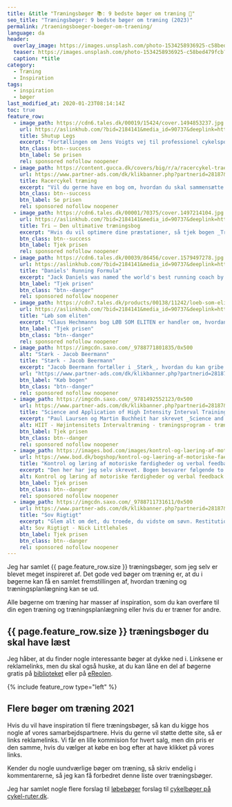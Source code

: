 ```yaml
---
title: &title "Træningsbøger 📚: 9 bedste bøger om træning 💪"
seo_title: "Træningsbøger: 9 bedste bøger om træning (2023)"
permalink: /traeningsboeger-boeger-om-traening/
language: da
header:
  overlay_image: https://images.unsplash.com/photo-1534258936925-c58bed479fcb?ixid=MXwxMjA3fDB8MHxwaG90by1wYWdlfHx8fGVufDB8fHw%3D&ixlib=rb-1.2.1&auto=format&fit=crop&h=630&w=1200&q=10
  teaser: https://images.unsplash.com/photo-1534258936925-c58bed479fcb?ixid=MXwxMjA3fDB8MHxwaG90by1wYWdlfHx8fGVufDB8fHw%3D&ixlib=rb-1.2.1&auto=format&fit=crop&h=300&w=400&q=10
  caption: *title
category:
  - Træning
  - Inspiration
tags:
  - inspiration
  - bøger
last_modified_at: 2020-01-23T08:14:14Z
toc: true
feature_row:
  - image_path: https://cdn6.tales.dk/00019/15424/cover.1494853237.jpg
    url: https://aslinkhub.com/?bid=2184141&media_id=90737&deeplink=https://tales.dk/shut-up-legs-mit-vilde-ridt-med-og-uden-cyklen_jens-voigt_9788740616811
    title: Shutup Legs
    excerpt: "Fortællingen om Jens Voigts vej til professionel cykelsport er bemærkelsesværdig. Lige fra hans opvækst i Østtyskland, hvor Tour de France blot var noget, man hørte rygter om, til den sene professionelle debut i 1997 og de mange bedrifter, der fulgte på landevejene i de efterfølgende år."
    btn_class: btn--success
    btn_label: Se prisen
    rel: sponsored nofollow noopener
  - image_path: https://content.gucca.dk/covers/big/r/a/racercykel-traening_280085.jpg
    url: https://www.partner-ads.com/dk/klikbanner.php?partnerid=28187&bannerid=9399&htmlurl=https://www.gucca.dk/racercykel-traening-bog-p280085
    title: Racercykel træning
    excerpt: "Vil du gerne have en bog om, hvordan du skal sammensætte din træning, kost og øvelser for at optimere din performance, så kan cykelbogen _Racercykel træning_anbefales. I bogen bliver du guidet igennem flere forskellige niveauer af din cykeltræning – ligefra det basale om til det mere avanceret såsom hvordan du fx optimerer din restituering."
    btn_class: btn--success
    btn_label: Se prisen
    rel: sponsored nofollow noopener
  - image_path: https://cdn6.tales.dk/00001/70375/cover.1497214104.jpg
    url: https://aslinkhub.com/?bid=2184141&media_id=90737&deeplink=https://tales.dk/tri_torbjoern-sindballe_9788702129410
    title: Tri – Den ultimative træningsbog
    excerpt: "Hvis du vil optimere dine præstationer, så tjek bogen _Tri – Den ultimative træningsbog_. Bogen henvender sig godt nok til triatlonudøvere, men er stadig meget brugbar for almindelige landevejscyklister. Bogens tips om teknik, træning, ernæring og psykologi sagtens kan videreføres over til landevejscyklister."
    btn_class: btn--success
    btn_label: Tjek prisen
    rel: sponsored nofollow noopener
  - image_path: https://cdn6.tales.dk/00039/86456/cover.1579497278.jpg
    url: https://aslinkhub.com/?bid=2184141&media_id=90737&deeplink=https://tales.dk/daniels-running-formula_jack-daniels_9781450431835
    title: "Daniels' Running Formula"
    excerpt: "Jack Daniels was named the world's best running coach by Runner's World magazine, and his best-selling book, Daniels' Running Formula, shows you why. Whether your race of choice is the 800 meters, the marathon, or anything in between, Daniels' Running Formula, Third Edition, offers a proven recipe for success."
    btn_label: "Tjek prisen"
    btn_class: "btn--danger"
    rel: sponsored nofollow noopener
  - image_path: https://cdn7.tales.dk/products/00138/11242/loeb-som-eliten-bliv-hurtigere-paa-5-km-10-km-halvmaraton-og-maraton-med-hechmann-metoden.jpg
    url: https://aslinkhub.com/?bid=2184141&media_id=90737&deeplink=https://tales.dk/loeb-som-eliten_claus-hechmann_9788702160390
    title: "Løb som eliten"
    excerpt: "Claus Hechmanns bog LØB SOM ELITEN er handler om, hvordan du skal træne for at blive en hurtigere løber og få mest muligt ud af dit potentiale. Bogen indeholder fem specialdesignede 12-ugers programmer til distancerne 5 km, 10 km og helt op til maraton."
    btn_label: "Tjek prisen"
    btn_class: "btn--danger"
    rel: sponsored nofollow noopener
  - image_path: https://imgcdn.saxo.com/_9788771801835/0x500
    alt: "Stærk - Jacob Beermann"
    title: "Stærk - Jacob Beermann"
    excerpt: "Jacob Beermann fortæller i _Stærk_, hvordan du kan gribe styrketræning an i styrkeløft. Du får en god beskrivelse af, hvordan du bygger træning op og udfører de forskellige løft. Med bogen får du også eksklusiv adgang til en Facebookgrupppe, og du får et træningsprogram på 16 uger."
    url: "https://www.partner-ads.com/dk/klikbanner.php?partnerid=28187&bannerid=43264&htmlurl=https://www.saxo.com/dk/staerk_jacob-beermann_haeftet_9788771801835"
    btn_label: "Køb bogen"
    btn_class: "btn--danger"
    rel: sponsored nofollow noopener
  - image_path: https://imgcdn.saxo.com/_9781492552123/0x500
    url: https://www.partner-ads.com/dk/klikbanner.php?partnerid=28187&bannerid=43264&htmlurl=https://www.saxo.com/dk/science-and-application-of-high-intensity-interval-training_paul-laursen_hardback_9781492552123
    title: "Science and Application of High Intensity Interval Training"
    excerpt: "Paul Laursen og Martin Buchheit har skrevet _Science and Application of High-Intensity Interval Training_, som er _must-have_ for alle coaches, trænere, fysiologer og researchers, der bruger HIIT - high-intensity interval training - som en del af deres arbejdsområde og laver træning og træningsprogrammer."
    alt: HIIT - Højintensitets Intervaltræning - træningsprogram - træning
    btn_label: Tjek prisen
    btn_class: btn--danger
    rel: sponsored nofollow noopener
  - image_path: https://images.bod.com/images/kontrol-og-laering-af-motoriske-faerdigheder-og-verbal-feedback-lars-olesen-9788743011378.jpg/500/500/Kontrol_og_l%C3%A6ring_af_motoriske_f%C3%A6rdigheder_og_verbal_feedback.jpg
    url: https://www.bod.dk/bogshop/kontrol-og-laering-af-motoriske-faerdigheder-og-verbal-feedback-lars-olesen-9788743011378
    title: "Kontrol og læring af motoriske færdigheder og verbal feedback"
    excerpt: "Den her har jeg selv skrevet. Bogen besvarer følgende to spørgsmål: (1) Hvordan kan komplicerede, hurtige færdigheder tænkes at være kontrolleret, og hvordan kan påvirkningen og læringen i dette kontrolsystem tænkes at foregå? (2) Hvordan kan underviseren verbalt give feedback på udøverens præstation af en kompliceret, hurtig færdighed for at skabe den bedst mulige motoriske læring hos udøveren?"
    alt: Kontrol og læring af motoriske færdigheder og verbal feedback
    btn_label: Tjek prisen
    btn_class: btn--danger
    rel: sponsored nofollow noopener
  - image_path: https://imgcdn.saxo.com/_9788711731611/0x500
    url: https://www.partner-ads.com/dk/klikbanner.php?partnerid=28187&bannerid=43264&htmlurl=https://www.saxo.com/dk/sov-rigtigt_nick-littlehales_epub_9788711724569
    title: "Sov Rigtigt"
    excerpt: "Glem alt om det, du troede, du vidste om søvn. Restitution er noget, der kan foregå hele døgnet rundt, ikke kun om natten – restitutionsprocessen er en konstant rytme, som vi alle må lære at følge. Så hvis du vil starte i dag, betyder det lige nu – ikke når du går i seng i aften. - Nick Littlehales"
    alt: Sov Rigtigt - Nick Littlehales
    btn_label: Tjek prisen
    btn_class: btn--danger
    rel: sponsored nofollow noopener
---
```


Jeg har samlet {{ page.feature_row.size }} træningsbøger, som jeg selv er blevet meget inspireret af. Det gode ved bøger om træning er, at du i bøgerne kan få en samlet fremstillingen af, hvordan træning og træningsplanlægning kan se ud.

Alle bøgerne om træning har masser af inspiration, som du kan overføre til din egen træning og træningsplanlægning eller hvis du er træner for andre.

## {{ page.feature_row.size }} træningsbøger du skal have læst

 Jeg håber, at du finder nogle interessante bøger at dykke ned i. Linksene er reklamelinks, men du skal også huske, at du kan låne en del af bøgerne gratis på [biblioteket](https://bibliotek.dk/) eller på [eReolen](https://ereolen.dk/).

{% include feature_row type="left" %}

## Flere bøger om træning 2021

Hvis du vil have inspiration til flere træningsbøger, så kan du kigge hos nogle af vores samarbejdspartnere. Hvis du gerne vil støtte dette site, så er links reklamelinks. Vi får en lille kommision for hvert salg, men din pris er den samme, hvis du vælger at købe en bog efter at have klikket på vores links.

Kender du nogle uundværlige bøger om træning, så skriv endelig i kommentarerne, så jeg kan få forbedret denne liste over træningsbøger.

Jeg har samlet nogle flere forslag til [løbebøger](/loebeboeger-boeger-om-loeb/) forslag til [cykelbøger på cykel-ruter.dk](https://www.cykel-ruter.dk/cykelboeger-bedste-boeger-om-cykling/).
